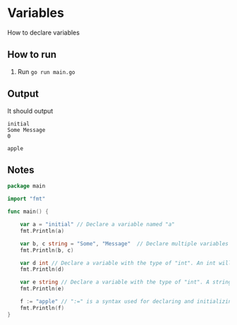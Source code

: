 # Variables

How to declare variables

## How to run

1. Run `go run main.go`

## Output

It should output

```
initial
Some Message
0

apple
```

## Notes

```go
package main

import "fmt"

func main() {

	var a = "initial" // Declare a variable named "a"
	fmt.Println(a)

	var b, c string = "Some", "Message"  // Declare multiple variables
	fmt.Println(b, c)

	var d int // Declare a variable with the type of "int". An int will default to zero
	fmt.Println(d)

	var e string // Declare a variable with the type of "int". A string will default to a blank
	fmt.Println(e)

	f := "apple" // ":=" is a syntax used for declaring and initializing a variable
	fmt.Println(f)
}

```

